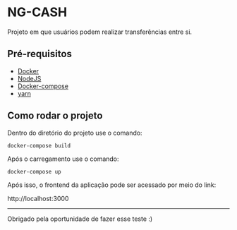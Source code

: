 # NG-CASH

Projeto em que usuários podem realizar transferências entre si.

## Pré-requisitos

- [Docker](https://www.docker.com/)
- [NodeJS](https://nodejs.org/)
- [Docker-compose](https://docs.docker.com/compose/install/)
- [yarn](https://yarnpkg.com/)


## Como rodar o projeto

Dentro do diretório do projeto use o comando:

`docker-compose build`

Após o carregamento use o comando:

`docker-compose up`

Após isso, o frontend da aplicação pode ser acessado por meio do link:

http://localhost:3000

---

Obrigado pela oportunidade de fazer esse teste :)
